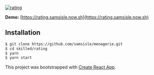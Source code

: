 [![rating](https://raw.githubusercontent.com/samsisle/menagerie/master/skilled/rating/src/lib/rating.png)](https://rating.samsisle.now.sh/)

**Demo:** [https://rating.samsisle.now.sh](https://rating.samsisle.now.sh)

## Installation

```bash
$ git clone https://github.com/samsisle/menagerie.git
$ cd skilled/rating
$ yarn
$ yarn start
```

This project was bootstrapped with [Create React App](https://github.com/facebook/create-react-app).
